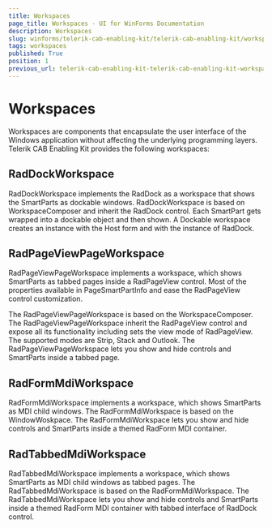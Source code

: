 ```yaml
---
title: Workspaces
page_title: Workspaces - UI for WinForms Documentation
description: Workspaces
slug: winforms/telerik-cab-enabling-kit/telerik-cab-enabling-kit/workspaces
tags: workspaces
published: True
position: 1
previous_url: telerik-cab-enabling-kit-telerik-cab-enabling-kit-workspaces
---
```


# Workspaces

Workspaces are components that encapsulate the user interface of the Windows
application without affecting the underlying programming layers. Telerik CAB
Enabling Kit provides the following workspaces:

## RadDockWorkspace

RadDockWorkspace implements the RadDock as a workspace that shows the SmartParts as dockable windows. RadDockWorkspace is based on WorkspaceComposer and inherit the RadDock control. Each SmartPart gets wrapped into a dockable object and then shown. A Dockable workspace creates an instance with the Host form and with the instance of RadDock.
        

## RadPageViewPageWorkspace

RadPageViewPageWorkspace implements a workspace, which shows SmartParts as tabbed pages inside a RadPageView control. Most of the properties available in PageSmartPartInfo and ease the RadPageView control customization.
        

The RadPageViewPageWorkspace is based on the WorkspaceComposer. The RadPageViewPageWorkspace inherit the RadPageView control and expose all its functionality including sets the view mode of RadPageView. The supported modes are Strip, Stack and Outlook. The RadPageViewPageWorkspace lets you show and hide controls and SmartParts inside a tabbed page.
        

## RadFormMdiWorkspace

RadFormMdiWorkspace implements a workspace, which shows SmartParts as MDI child windows. The RadFormMdiWorkspace is based on the WindowWoskpace. The RadFormMdiWorkspace lets you show and hide controls and SmartParts inside a themed RadForm MDI container.
        

## RadTabbedMdiWorkspace

RadTabbedMdiWorkspace implements a workspace, which shows SmartParts as MDI child windows  as tabbed pages. The RadTabbedMdiWorkspace is based on the RadFormMdiWorkspace. The RadTabbedMdiWorkspace lets you show and hide controls and SmartParts inside a themed RadForm MDI container with tabbed interface of RadDock control.
        
